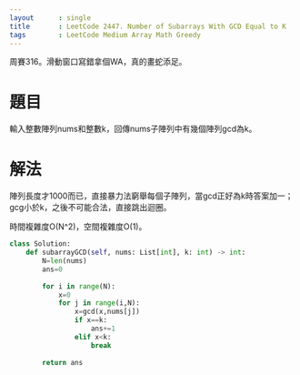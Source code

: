 ```yaml
--- 
layout      : single
title       : LeetCode 2447. Number of Subarrays With GCD Equal to K
tags        : LeetCode Medium Array Math Greedy
---
```

周賽316。滑動窗口寫錯拿個WA，真的畫蛇添足。  

# 題目
輸入整數陣列nums和整數k，回傳nums子陣列中有幾個陣列gcd為k。  

# 解法
陣列長度才1000而已，直接暴力法窮舉每個子陣列，當gcd正好為k時答案加一；gcg小於k，之後不可能合法，直接跳出迴圈。  

時間複雜度O(N^2)，空間複雜度O(1)。  

```python
class Solution:
    def subarrayGCD(self, nums: List[int], k: int) -> int:
        N=len(nums)
        ans=0
        
        for i in range(N):
            x=0
            for j in range(i,N):
                x=gcd(x,nums[j])
                if x==k:
                    ans+=1
                elif x<k:
                    break
            
        return ans
```
